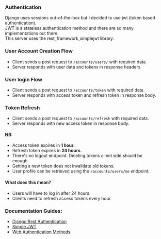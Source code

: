 ### Authentication
Django uses sessions out-of-the-box but I decided to use jwt (token based authentication).
</br> JWT is a stateless authentication method and there are so many implementations out there.
</br> This server uses the rest_framework_simplejwt library.

### User Account Creation Flow
- Client sends a post request to `/accounts/users/` with required data.
- Server responds with user data and tokens in response headers.

### User login Flow
- Client sends a post request to `/accounts/token` with required data.
- Server responds with access token and refresh token in response body.

### Token Refresh
- Client sends a post request to `/accounts/refresh` with required data.
- Server responds with new access token in response body.

#### NB:
- Access token expires in <b>1 hour.</b>
- Refresh token expires in <b>24 hours.</b>
- There's no logout endpoint. Deleting tokens client side should be enough
- Getting a new token does not invalidate old tokens.
- User profile can be retrieved using the `/accounts/users/me` endpoint.

#### What does this mean?
- Users will have to log in after 24 hours.
- Clients need to refresh access tokens every hour.

### Documentation Guides:
- [Django Rest Authentication](https://www.django-rest-framework.org/api-guide/authentication/)
- [Simple JWT](https://django-rest-framework-simplejwt.readthedocs.io/en/latest/)
- [Web Authentication Methods](https://testdriven.io/blog/web-authentication-methods/)
